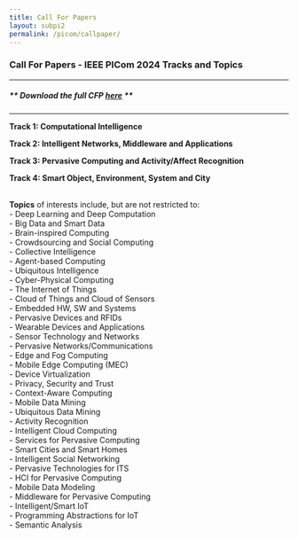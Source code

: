 ```yaml
---
title: Call For Papers
layout: subpi2
permalink: /picom/callpaper/
---
```


<h3>Call For Papers - IEEE PICom 2024 Tracks and Topics</h3>
<hr/>

<h5> ** Download the full <b>CFP <a href="http://cyber-science.org/2024/assets/files/PICom2024_CFP.pdf" target=_new>here</a></b> ** </h5> 

<hr/>

<p><b>Track 1: Computational Intelligence</b></p>
<p><b>Track 2: Intelligent Networks, Middleware and Applications</b></p>
<p><b>Track 3: Pervasive Computing and Activity/Affect Recognition</b></p>
<p><b>Track 4: Smart Object, Environment, System and City</b></p>

<br/>
<b>Topics</b> of interests include, but are not restricted to:<br/>
- Deep Learning and Deep Computation<br/>
- Big Data and Smart Data<br/>
- Brain-inspired Computing<br/>
- Crowdsourcing and Social Computing<br/>
- Collective Intelligence<br/>
- Agent-based Computing<br/>
- Ubiquitous Intelligence<br/>
- Cyber-Physical Computing<br/>
- The Internet of Things<br/>
- Cloud of Things and Cloud of Sensors<br/>
- Embedded HW, SW and Systems<br/>
- Pervasive Devices and RFIDs<br/>
- Wearable Devices and Applications<br/>
- Sensor Technology and Networks<br/>
- Pervasive Networks/Communications<br/>
- Edge and Fog Computing<br/>
- Mobile Edge Computing (MEC)<br/>
- Device Virtualization<br/>
- Privacy, Security and Trust<br/>
- Context-Aware Computing<br/>
- Mobile Data Mining<br/>
- Ubiquitous Data Mining<br/>
- Activity Recognition<br/>
- Intelligent Cloud Computing<br/>
- Services for Pervasive Computing<br/>
- Smart Cities and Smart Homes<br/>
- Intelligent Social Networking<br/>
- Pervasive Technologies for ITS<br/>
- HCI for Pervasive Computing<br/>
- Mobile Data Modeling<br/>
- Middleware for Pervasive Computing<br/>
- Intelligent/Smart IoT<br/>
- Programming Abstractions for IoT<br/>
- Semantic Analysis










